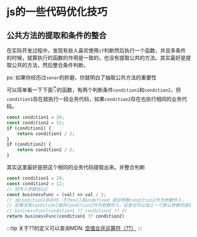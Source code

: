 # js的一些代码优化技巧

## 公共方法的提取和条件的整合

在实际开发过程中，发现有些人喜欢使用`if`判断然后执行一个函数，并且多条件的时候，就算执行的函数的作用是一致的，也没有提取公共的方法。其实最好是提取公共的方法，然后整合条件判断。

ps: 如果你经历过`sonar`的折磨，你就明白了抽取公共方法的重要性

可以简单看一下下面👇的函数，有两个判断条件`condition1`和`condition2`，但`condition1`存在就执行一段业务代码，如果`condition2`存在也执行相同的业务代码。

```javascript
const condition1 = 24;
const condition2 = 12;
if (condition1) {
    return condition1 / 2;
}
if (condition2) {
    return condition2 / 2;
}
```
其实这里最好是把这个相同的业务代码提取出来。并整合判断

```javascript
const condition1 = 24;
const condition2 = 12;
// 将传入参数除以2
const businessFunc = (val) => val / 2;
// 当condition1存在时，不为null和undefined 就将参数condition1作为参数传入，
// 如果没有condition2就将condition2作为参数传入，这里也可以加上一个默认参数兜底处理
// businessFunc(condition1 ?? condition2 ?? 2)
return businessFunc(condition1 ?? condition2)
```

:::tip
关于??的定义可以查询MDN: [空值合并运算符（??）](https://developer.mozilla.org/zh-CN/docs/Web/JavaScript/Reference/Operators/Nullish_coalescing)
:::
